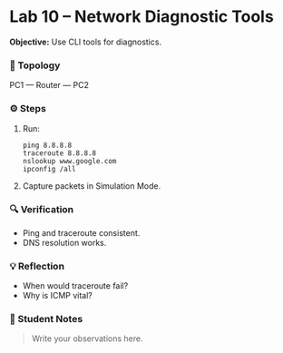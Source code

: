 # Lab 10 – Network Diagnostic Tools

**Objective:** Use CLI tools for diagnostics.

### 🧩 Topology
PC1 — Router — PC2

### ⚙️ Steps
1. Run:
   ```
   ping 8.8.8.8
   traceroute 8.8.8.8
   nslookup www.google.com
   ipconfig /all
   ```
2. Capture packets in Simulation Mode.

### 🔍 Verification
- Ping and traceroute consistent.
- DNS resolution works.

### 💡 Reflection
- When would traceroute fail?
- Why is ICMP vital?

### 📝 Student Notes
> Write your observations here.